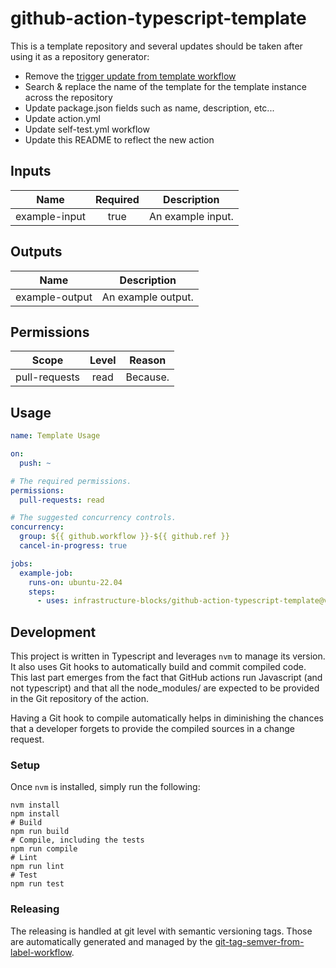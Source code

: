 # github-action-typescript-template

This is a template repository and several updates should be taken after using it as a repository generator:
- Remove the [trigger update from template workflow](.github/workflows/trigger-update-from-template.yml)
- Search & replace the name of the template for the template instance across the repository
- Update package.json fields such as name, description, etc...
- Update action.yml
- Update self-test.yml workflow
- Update this README to reflect the new action

## Inputs

|     Name      | Required | Description       |
|:-------------:|:--------:|-------------------|
| example-input |   true   | An example input. |

## Outputs

|      Name      | Description        |
|:--------------:|--------------------|
| example-output | An example output. |

## Permissions

|     Scope     | Level | Reason   |
|:-------------:|:-----:|----------|
| pull-requests | read  | Because. |

## Usage

```yaml
name: Template Usage

on:
  push: ~

# The required permissions.
permissions:
  pull-requests: read

# The suggested concurrency controls.
concurrency:
  group: ${{ github.workflow }}-${{ github.ref }}
  cancel-in-progress: true

jobs:
  example-job:
    runs-on: ubuntu-22.04
    steps:
      - uses: infrastructure-blocks/github-action-typescript-template@v1
```

## Development

This project is written in Typescript and leverages `nvm` to manage its version. It also uses Git hooks
to automatically build and commit compiled code. This last part emerges from the fact that GitHub actions
run Javascript (and not typescript) and that all the node_modules/ are expected to be provided in the Git
repository of the action.

Having a Git hook to compile automatically helps in diminishing the chances that a developer forgets to
provide the compiled sources in a change request.

### Setup

Once `nvm` is installed, simply run the following:

```
nvm install
npm install
# Build
npm run build
# Compile, including the tests
npm run compile
# Lint
npm run lint
# Test
npm run test
``` 

### Releasing

The releasing is handled at git level with semantic versioning tags. Those are automatically generated and managed
by the [git-tag-semver-from-label-workflow](https://github.com/infrastructure-blocks/git-tag-semver-from-label-workflow).
